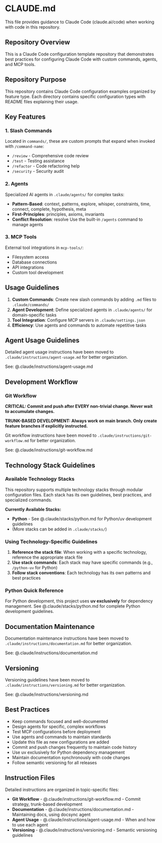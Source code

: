 # CLAUDE.md

This file provides guidance to Claude Code (claude.ai/code) when working with code in this repository.

## Repository Overview

This is a Claude Code configuration template repository that demonstrates best practices for configuring Claude Code with custom commands, agents, and MCP tools.

## Repository Purpose

This repository contains Claude Code configuration examples organized by feature type. Each directory contains specific configuration types with README files explaining their usage.

## Key Features

### 1. Slash Commands
Located in `commands/`, these are custom prompts that expand when invoked with `/command-name`:
- `/review` - Comprehensive code review
- `/test` - Testing assistance
- `/refactor` - Code refactoring help
- `/security` - Security audit

### 2. Agents
Specialized AI agents in `.claude/agents/` for complex tasks:
- **Pattern-Based**: context, patterns, explore, whisper, constraints, time, connect, complete, hypothesis, meta
- **First-Principles**: principles, axioms, invariants
- **Conflict Resolution**: resolve
Use the built-in `/agents` command to manage agents

### 3. MCP Tools
External tool integrations in `mcp-tools/`:
- Filesystem access
- Database connections
- API integrations
- Custom tool development

## Usage Guidelines

1. **Custom Commands**: Create new slash commands by adding `.md` files to `.claude/commands/`
2. **Agent Development**: Define specialized agents in `.claude/agents/` for domain-specific tasks
3. **Tool Integration**: Configure MCP servers in `.claude/settings.json`
4. **Efficiency**: Use agents and commands to automate repetitive tasks

## Agent Usage Guidelines

Detailed agent usage instructions have been moved to `.claude/instructions/agent-usage.md` for better organization.

See: @.claude/instructions/agent-usage.md

## Development Workflow

### Git Workflow

**CRITICAL: Commit and push after EVERY non-trivial change. Never wait to accumulate changes.**

**TRUNK-BASED DEVELOPMENT: Always work on main branch. Only create feature branches if explicitly instructed.**

Git workflow instructions have been moved to `.claude/instructions/git-workflow.md` for better organization.

See: @.claude/instructions/git-workflow.md

## Technology Stack Guidelines

### Available Technology Stacks

This repository supports multiple technology stacks through modular configuration files. Each stack has its own guidelines, best practices, and specialized commands.

**Currently Available Stacks:**
- **Python** - See @.claude/stacks/python.md for Python/uv development guidelines
- (More stacks can be added in `.claude/stacks/`)

### Using Technology-Specific Guidelines

1. **Reference the stack file**: When working with a specific technology, reference the appropriate stack file
2. **Use stack commands**: Each stack may have specific commands (e.g., `/python-uv` for Python)
3. **Follow stack conventions**: Each technology has its own patterns and best practices

### Python Quick Reference
For Python development, this project uses **uv exclusively** for dependency management.
See @.claude/stacks/python.md for complete Python development guidelines.

## Documentation Maintenance

Documentation maintenance instructions have been moved to `.claude/instructions/documentation.md` for better organization.

See: @.claude/instructions/documentation.md

## Versioning

Versioning guidelines have been moved to `.claude/instructions/versioning.md` for better organization.

See: @.claude/instructions/versioning.md

## Best Practices

- Keep commands focused and well-documented
- Design agents for specific, complex workflows
- Test MCP configurations before deployment
- Use agents and commands to maintain standards
- Update this file as new configurations are added
- Commit and push changes frequently to maintain code history
- Use uv exclusively for Python dependency management
- Maintain documentation synchronously with code changes
- Follow semantic versioning for all releases

## Instruction Files

Detailed instructions are organized in topic-specific files:

- **Git Workflow** - @.claude/instructions/git-workflow.md - Commit strategy, trunk-based development
- **Documentation** - @.claude/instructions/documentation.md - Maintaining docs, using docsync agent
- **Agent Usage** - @.claude/instructions/agent-usage.md - When and how to use each agent
- **Versioning** - @.claude/instructions/versioning.md - Semantic versioning guidelines